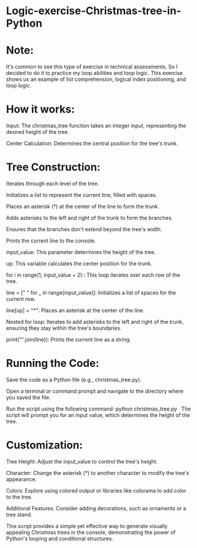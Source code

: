 # Logic-exercise-Christmas-tree-in-Python

# Note: 
It's common to see this type of exercise in technical assessments. So I decided to do it to practice my loop abilities and loop logic. This exercise shows us an example of list comprehension, logical index positioning, and loop logic.


# How it works:

Input: The christmas_tree function takes an integer input, representing the desired height of the tree.

Center Calculation: Determines the central position for the tree's trunk.

# Tree Construction:
Iterates through each level of the tree.

Initializes a list to represent the current line, filled with spaces.

Places an asterisk (*) at the center of the line to form the trunk.

Adds asterisks to the left and right of the trunk to form the branches.

Ensures that the branches don't extend beyond the tree's width.

Prints the current line to the console.

input_value: This parameter determines the height of the tree.

up: This variable calculates the center position for the trunk.

for i in range(1, input_value + 2):: This loop iterates over each row of the tree.

line = [" " for _ in range(input_value)]: Initializes a list of spaces for the current row.

line[up] = "*": Places an asterisk at the center of the line.

Nested for loop: Iterates to add asterisks to the left and right of the trunk, ensuring they stay within the tree's boundaries.

print("".join(line)): Prints the current line as a string.

# Running the Code:

Save the code as a Python file (e.g., christmas_tree.py).

Open a terminal or command prompt and navigate to the directory where you saved the file.

Run the script using the following command: python christmas_tree.py
  
The script will prompt you for an input value, which determines the height of the tree.

# Customization: 
Tree Height: Adjust the input_value to control the tree's height.

Character: Change the asterisk (*) to another character to modify the tree's appearance.

Colors: Explore using colored output or libraries like colorama to add color to the tree.

Additional Features: Consider adding decorations, such as ornaments or a tree stand.

This script provides a simple yet effective way to generate visually appealing Christmas trees in the console, demonstrating the power of Python's looping and conditional structures.
